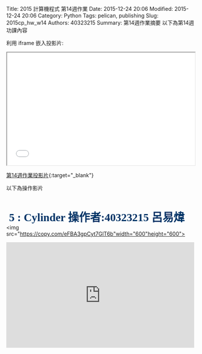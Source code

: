 Title: 2015 計算機程式 第14週作業
Date: 2015-12-24 20:06
Modified: 2015-12-24 20:06
Category: Python
Tags: pelican, publishing
Slug: 2015cp_hw_w14
Authors: 40323215
Summary: 第14週作業摘要
以下為第14週功課內容

利用 iframe 嵌入投影片:

<iframe src="simplestw14.html" width="500" height="300"></iframe>

[第14週作業投影片](simplestw14.html){:target="_blank"}
<br/>
<p>以下為操作影片<p>
<br/>

<span style="font-size: 22pt; font-family: 'arial black', 'avant garde';">&nbsp;<strong><span style="color: #003366;">5 : Cylinder 操作者:40323215 呂易煒 </span></strong></span>
<br/>
<img
src="https://copy.com/eFBA3gpCyt7GlT6b"width="600"height="600">
<br/>
<iframe src="https://player.vimeo.com/video/151344608" width="500" height="281" frameborder="0" webkitallowfullscreen mozallowfullscreen allowfullscreen></iframe> <p><a>